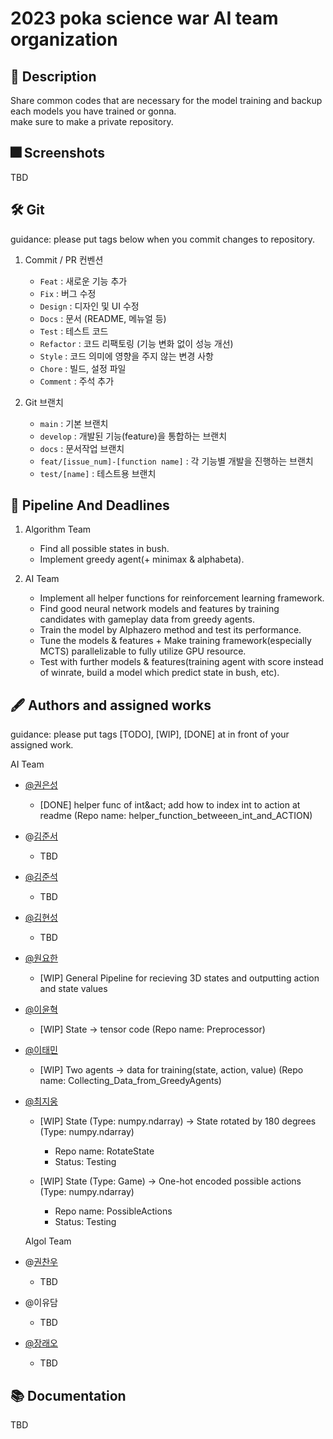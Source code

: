 # 2023 poka science war AI team organization

## :pushpin: Description
Share common codes that are necessary for the model training and backup each models you have trained or gonna.  
make sure to make a private repository.

## :fireworks: Screenshots
TBD

## :hammer_and_wrench: Git
guidance: please put tags below when you commit changes to repository.

1. Commit / PR 컨벤션
    - `Feat` : 새로운 기능 추가
    - `Fix` : 버그 수정
    - `Design` : 디자인 및 UI 수정
    - `Docs` : 문서 (README, 메뉴얼 등)
    - `Test` : 테스트 코드
    - `Refactor` : 코드 리팩토링 (기능 변화 없이 성능 개선)
    - `Style` : 코드 의미에 영향을 주지 않는 변경 사항
    - `Chore` : 빌드, 설정 파일
    - `Comment` : 주석 추가

2. Git 브랜치
    - `main` : 기본 브랜치
    - `develop` : 개발된 기능(feature)을 통합하는 브랜치
    - `docs` : 문서작업 브랜치
    - `feat/[issue_num]-[function name]` : 각 기능별 개발을 진행하는 브랜치
    - `test/[name]` : 테스트용 브랜치

## :lock_with_ink_pen: Pipeline And Deadlines
1. Algorithm Team
    - Find all possible states in bush.
    - Implement greedy agent(+ minimax & alphabeta).

2. AI Team
    - Implement all helper functions for reinforcement learning framework.
    - Find good neural network models and features by training candidates with gameplay data from greedy agents.
    - Train the model by Alphazero method and test its performance.
    - Tune the models & features + Make training framework(especially MCTS) parallelizable to fully utilize GPU resource.
    - Test with further models & features(training agent with score instead of winrate, build a model which predict state in bush, etc).

## :fountain_pen: Authors and assigned works
guidance: please put tags [TODO], [WIP], [DONE] at in front of your assigned work.

AI Team  
  
* [@권은성](https://github.com/narinikes)
  * [DONE] helper func of int&act; add how to index int to action at readme (Repo name: helper_function_betweeen_int_and_ACTION)
* @[김준서](https://github.com/kjs0405)
  * TBD
* [@김준석](https://github.com/junseokkim00)
  * TBD    
* [@김현성](https://github.com/kmhs-ph)
  * TBD    
* [@원요한](https://github.com/Periphanes)
  * [WIP] General Pipeline for recieving 3D states and outputting action and state values    
* [@이윤혁](https://github.com/a-nodi)
  * [WIP] State -> tensor code (Repo name: Preprocessor)  
* [@이태민](https://github.com/idearendil)
  * [WIP] Two agents -> data for training(state, action, value) (Repo name: Collecting_Data_from_GreedyAgents)
* [@최지웅](https://github.com/ChoiCube84)
  * [WIP] State (Type: numpy.ndarray) -> State rotated by 180 degrees (Type: numpy.ndarray)
    - Repo name: RotateState
    - Status: Testing

  * [WIP] State (Type: Game) -> One-hot encoded possible actions (Type: numpy.ndarray)
    - Repo name: PossibleActions
    - Status: Testing

  Algol Team
* @[권찬우](https://github.com/kwoncycle)
  * TBD 
* @이유담
  * TBD    
* [@장래오](https://github.com/leo020630)
  * TBD    

## :books: Documentation
TBD


